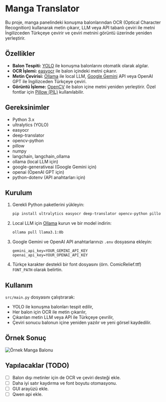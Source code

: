 # Manga Translator

Bu proje, manga panelindeki konuşma balonlarından OCR (Optical Character Recognition) kullanarak metin çıkarır, LLM veya API tabanlı çeviri ile metni İngilizceden Türkçeye çevirir ve çeviri metnini görüntü üzerinde yeniden yerleştirir.

## Özellikler

- **Balon Tespiti:** [YOLO](https://github.com/ultralytics/ultralytics) ile konuşma balonlarını otomatik olarak algılar.
- **OCR İşlemi:** [easyocr](https://github.com/JaidedAI/EasyOCR) ile balon içindeki metni çıkarır.
- **Metin Çevirisi:** [Ollama](https://ollama.com/) ile local LLM, [Google Gemini](https://ai.google.dev/) API veya OpenAI GPT ile İngilizceden Türkçeye çeviri.
- **Görüntü İşleme:** [OpenCV](https://opencv.org/) ile balon içine metni yeniden yerleştirir. Özel fontlar için [Pillow (PIL)](https://pillow.readthedocs.io/) kullanılabilir.

## Gereksinimler

- Python 3.x
- ultralytics (YOLO)
- easyocr
- deep-translator
- opencv-python
- pillow
- numpy
- langchain, langchain_ollama
- ollama (local LLM için)
- google-generativeai (Google Gemini için)
- openai (OpenAI GPT için)
- python-dotenv (API anahtarları için)

## Kurulum

1. Gerekli Python paketlerini yükleyin:
    ```sh
    pip install ultralytics easyocr deep-translator opencv-python pillow numpy langchain langchain_ollama google-generativeai openai python-dotenv
    ```
2. Local LLM için [Ollama](https://ollama.com/download) kurun ve bir model indirin:
    ```sh
    ollama pull llama3.1:8b
    ```
3. Google Gemini ve OpenAI API anahtarlarınızı `.env` dosyasına ekleyin:
    ```
    gemini_api_key=YOUR_GEMINI_API_KEY
    openai_api_key=YOUR_OPENAI_API_KEY
    ```
4. Türkçe karakter destekli bir font dosyasını (örn. ComicRelief.ttf) `FONT_PATH` olarak belirtin.

## Kullanım

`src/main.py` dosyasını çalıştırarak:

- YOLO ile konuşma balonları tespit edilir,
- Her balon için OCR ile metin çıkarılır,
- Çıkarılan metin LLM veya API ile Türkçeye çevrilir,
- Çeviri sonucu balonun içine yeniden yazılır ve yeni görsel kaydedilir.



## Örnek Sonuç

![Örnek Manga Balonu](https://github.com/user-attachments/assets/b88a0280-3e18-4de7-a7ad-aec5b63ec52d)

## Yapılacaklar (TODO)

- [ ] Balon dışı metinler için de OCR ve çeviri desteği ekle.
- [ ] Daha iyi satır kaydırma ve font boyutu otomasyonu.
- [ ] GUI arayüzü ekle.
- [ ] Qwen api ekle.
